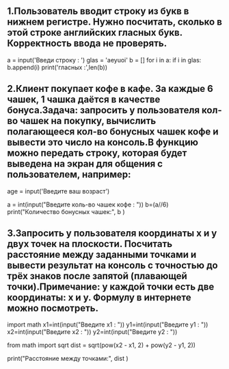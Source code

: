 ## 1.Пользователь вводит строку из букв в нижнем регистре. Нужно посчитать, сколько в этой строке английских гласных букв. Корректность ввода не проверять.


a = input('Введи строку : ')
glas = 'aeyuoi'
b = []
for i in a:
    if i in glas:
        b.append(i)
print('гласных :',len(b))


## 2.Клиент покупает кофе в кафе. За каждые 6 чашек, 1 чашка даётся в качестве бонуса.Задача: запросить у пользователя кол-во чашек на покупку, вычислить полагающееся кол-во бонусных чашек кофе и вывести это число на консоль.В функцию можно передать строку, которая будет выведена на экран для общения с пользователем, например:
age = input('Введите ваш возраст')

a = int(input("Введите коль-во чашек кофе : "))
b=(a//6)
print("Количество бонусных чашек:", b )

## 3.Запросить у пользователя координаты x и y двух точек на плоскости. Посчитать расстояние между заданными точками и вывести результат на консоль с точностью до трёх знаков после запятой (плавающей точки).Примечание: у каждой точки есть две координаты: x и y. Формулу в интернете можно посмотреть.


import math
x1=int(input("Введите x1 : "))
y1=int(input("Введите y1 : "))
x2=int(input("Введите x2 : "))
y2=int(input("Введите y2 : "))

from math import sqrt
dist = sqrt(pow(x2 - x1, 2) + pow(y2 - y1, 2))



print("Расстояние между точками:", dist )
